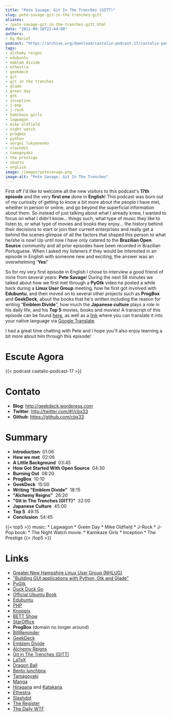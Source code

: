 ```yaml
---
title: "Pete Savage: Git In The Trenches (GITT)"
slug: pete-savage-git-in-the-trenches-gitt
aliases:
- /pete-savage-git-in-the-trenches-gitt.html
date: "2011-09-18T21:44:00"
authors:
- Og Maciel
podcast: "https://archive.org/download/castalio-podcast-17/castalio-podcast-17.mp3"
tags:
- alchemy reigns
- edubuntu
- emblem divide
- ethestra
- geekdeck
- git
- git in the trenches
- glade
- green day
- gtk
- inception
- j-pop
- j-rock
- kamikaze girls
- lagwagon
- mike oldfield
- night watch
- progbox
- python
- sergei lukyanenko
- slashdot
- tamagoyaki
- the prestige
- ubuntu
- english
image: /images/petesavage.png
image-alt: "Pete Savage: Git In The Trenches"
---
```


First off I\'d like to welcome all the new visitors to this podcast\'s
**17th episode** and the very **first one** done in **English**! This
podcast was born out of my curiosity of getting to know a bit more about
the people I have met, whether in person or online, and go beyond the
superficial information about them. So instead of just talking about
what I already knew, I wanted to focus on what I didn\'t know\... things
such, what type of music they like to listen to, or what type of movies
and books they enjoy\... the history behind their decisions to start or
join their current enterprises and really get a behind the scenes
glimpse of all the factors that shaped this person to what he/she is
now! Up until now I have only catered to the **Brazilian Open Source**
community and all prior episodes have been recorded in Brazilian
Portuguese. When I asked my listeners if they would be interested in an
episode in English with someone new and exciting, the answer was an
overwhelming \'**Yes**!\'

So for my very first episode in English I chose to interview a good
friend of mine from several years: **Pete Savage**! During the next 58
minutes we talked about how we first met through a **PyGtk** video he
posted a while back during a **Linux User Group** meeting, how he first
got involved with **Edubuntu**, and then moved on to several other
projects such as **ProgBox** and **GeekDeck**, about the books that
he\'s written including the reason for writing \"**Emblem Divide**\",
how much the **Japanese culture** plays a role in his daily life, and
his **Top 5** movies, books and movies! A transcript of this episode can
be found
[here](http://www.castalio.info/transcript-episode-17-pete-savage-git-in-the-trenches-gitt/),
as well as a
[link](http://translate.google.com/translate?sl=auto&tl=pt&js=n&prev=_t&hl=en&ie=UTF-8&layout=2&eotf=1&u=http%3A%2F%2Fwww.castalio.info%2Ftranscript-episode-17-pete-savage-git-in-the-trenches-gitt%2F&act=url)
where you can translate it into your native language via [Google
Translate](http://translate.google.com/).

<div class="clearfix"></div>

I had a great time chatting with Pete and I hope you\'ll also enjoy
learning a bit more about him through this episode!

# Escute Agora

{{< podcast castalio-podcast-17 >}}

# Contato

- **Blog**: <http://geekdeck.wordpress.com>
- **Twitter**: <http://twitter.com/#!/cbx33>
- **Github**: <https://github.com/cbx33>

# Summary

- **Introduction**: 01:06
- **How we met**  02:06
- **A Little Background**  03:45
- **How Got Started With Open Source**  04:30
- **Burning Out**  08:20
- **ProgBox**  10:10
- **GeekDeck**  15:00
- **Writing \"Emblem Divide\"**  18:15
- **\"Alchemy Reigns\"**  26:20
- **\"Git in The Trenches (GITT)\"**  32:00
- **Japanese Culture**  45:00
- **Top 5**  49:15
- **Conclusion**  54:45

{{< top5 >}}
music:
    * Lagwagon
    * Green Day
    * Mike Oldfield
    * J-Rock
    * J-Pop
book:
    * The Night Watch
movie:
    * Kamikaze Girls
    * Inception
    * The Prestige
{{< /top5 >}}

# Links

- [Greater New Hampshire Linux User Group (NHLUG)](http://gnhlug.org/)
- [\"Building GUI applications with Python, Gtk and
    Glade\"](http://video.google.com/videoplay?docid=5838951374743244232)
- [PyGtk](http://www.pygtk.org/)
- [Duck Duck Go](https://duckduckgo.com/?t=i)
- [Official Ubuntu
    Book](https://www.amazon.com/Official-Ubuntu-Book-Benjamin-Mako/dp/0132435942?tag=duckduckgo-d-20)
- [Edubuntu](http://www.edubuntu.org/)
- [PHP](http://www.php.net/)
- [Knoppix](http://www.knoppix.org/)
- [BETT Show](https://secure.wikimedia.org/wikipedia/en/wiki/BETT)
- [StarOffice](https://secure.wikimedia.org/wikipedia/en/wiki/StarOffice)
- **ProgBox** (domain no longer around)
- [BillReminder](http://billreminder.gnulinuxbrasil.org/)
- [GeekDeck](http://geekdeck.wordpress.com/)
- [Emblem Divide](http://emblemdivide.com/)
- [Alchemy Reigns](http://alchemyreigns.wordpress.com/)
- [Git in The Trenches (GITT)](https://github.com/cbx33/gitt)
- [LaTeX](http://www.latex-project.org/)
- [Dragon Ball](http://www.dragonball.com/)
- [Bento lunchbox](http://www.bentolunchbox.com/)
- [Tamagoyaki](https://secure.wikimedia.org/wikipedia/en/wiki/Tamagoyaki)
- [Manga](https://secure.wikimedia.org/wikipedia/en/wiki/Manga)
- [Hiragana](https://secure.wikimedia.org/wikipedia/en/wiki/Hiragana) and
  [Katakana](https://secure.wikimedia.org/wikipedia/en/wiki/Katakana)
- [Ethestra](https://github.com/cbx33/ethestra)
- [Slashdot](http://slashdot.org/)
- [The Register](http://www.theregister.co.uk/)
- [The Daily WTF](http://thedailywtf.com/)

